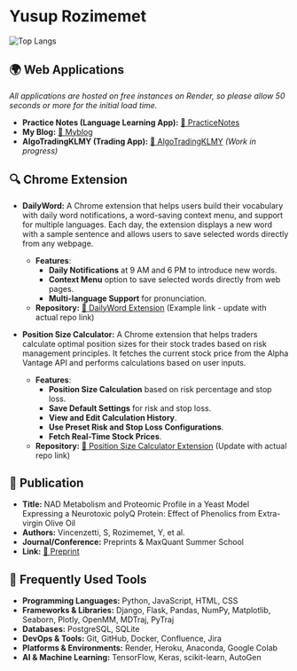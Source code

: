 # Yusup Rozimemet

![Top Langs](https://github-readme-stats.vercel.app/api/top-langs/?username=Yusuprozimemet&layout=compact&langs_count=8&size_weight=0.2&count_weight=0.2)

## 🌍 Web Applications

*All applications are hosted on free instances on Render, so please allow 50 seconds or more for the initial load time.*

- **Practice Notes (Language Learning App):** [🔗 PracticeNotes](https://practicenl.onrender.com)
- **My Blog:** [🔗 Myblog](https://myblog-lax8.onrender.com/)
- **AlgoTradingKLMY (Trading App):** [🔗 AlgoTradingKLMY](https://algotradingklmy.onrender.com) *(Work in progress)*

## 🔍 Chrome Extension

- **DailyWord:** A Chrome extension that helps users build their vocabulary with daily word notifications, a word-saving context menu, and support for multiple languages. Each day, the extension displays a new word with a sample sentence and allows users to save selected words directly from any webpage.
  - **Features**:
    - **Daily Notifications** at 9 AM and 6 PM to introduce new words.
    - **Context Menu** option to save selected words directly from web pages.
    - **Multi-language Support** for pronunciation.
  - **Repository:** [🔗 DailyWord Extension](https://github.com/Yusuprozimemet/DailyWord) (Example link - update with actual repo link)

- **Position Size Calculator:** A Chrome extension that helps traders calculate optimal position sizes for their stock trades based on risk management principles. It fetches the current stock price from the Alpha Vantage API and performs calculations based on user inputs.
  - **Features**:
    - **Position Size Calculation** based on risk percentage and stop loss.
    - **Save Default Settings** for risk and stop loss.
    - **View and Edit Calculation History**.
    - **Use Preset Risk and Stop Loss Configurations**.
    - **Fetch Real-Time Stock Prices**.
  - **Repository:** [🔗 Position Size Calculator Extension](https://github.com/Yusuprozimemet/position-size-calculator) (Update with actual repo link)

## 📜 Publication
- **Title:** NAD Metabolism and Proteomic Profile in a Yeast Model Expressing a Neurotoxic polyQ Protein: Effect of Phenolics from Extra-virgin Olive Oil
- **Authors:** Vincenzetti, S, Rozimemet, Y, et al.
- **Journal/Conference:** Preprints & MaxQuant Summer School 
- **Link:** [🔗 Preprint](https://www.preprints.org/manuscript/202402.1499/v1)

## 🔧 Frequently Used Tools
- **Programming Languages:** Python, JavaScript, HTML, CSS
- **Frameworks & Libraries:** Django, Flask, Pandas, NumPy, Matplotlib, Seaborn, Plotly, OpenMM, MDTraj, PyTraj
- **Databases:** PostgreSQL, SQLite
- **DevOps & Tools:** Git, GitHub, Docker, Confluence, Jira
- **Platforms & Environments:** Render, Heroku, Anaconda, Google Colab
- **AI & Machine Learning:** TensorFlow, Keras, scikit-learn, AutoGen
